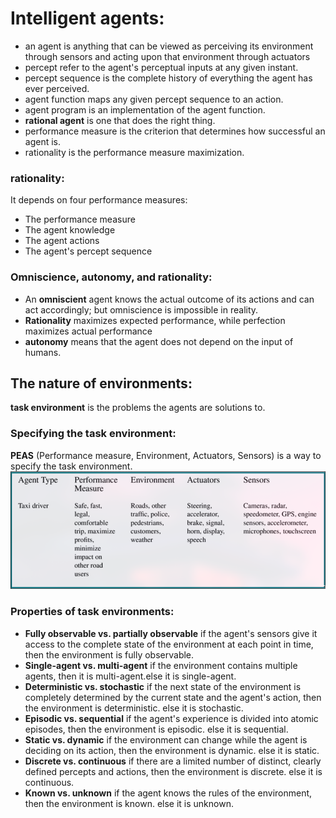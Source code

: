 # Intelligent agents:

- an agent is anything that can be viewed as perceiving its environment through sensors and acting upon that environment through actuators
- percept refer to the agent's perceptual inputs at any given instant.
- percept sequence is the complete history of everything the agent has ever perceived.
- agent function maps any given percept sequence to an action.
- agent program is an implementation of the agent function.
- **rational agent** is one that does the right thing.
- performance measure is the criterion that determines how successful an agent is.
- rationality is the performance measure maximization.

### rationality:

It depends on four performance measures:

- The performance measure
- The agent knowledge
- The agent actions
- The agent's percept sequence

### Omniscience, autonomy, and rationality:

- An **omniscient** agent knows the actual outcome of its actions and can act accordingly; but omniscience is impossible in reality.
- **Rationality** maximizes expected performance, while perfection maximizes actual performance
- **autonomy** means that the agent does not depend on the input of humans.

## The nature of environments:

**task environment** is the problems the agents are solutions to.

### Specifying the task environment:

**PEAS** (Performance measure, Environment, Actuators, Sensors) is a way to specify the task environment.
![PEAS description task](image-1.png)

### Properties of task environments:

- **Fully observable vs. partially observable**
  if the agent's sensors give it access to the complete state of the environment at each point in time, then the environment is fully observable.
- **Single-agent vs. multi-agent**
  if the environment contains multiple agents, then it is multi-agent.else it is single-agent.
- **Deterministic vs. stochastic**
  if the next state of the environment is completely determined by the current state and the agent's action, then the environment is deterministic. else it is stochastic.
- **Episodic vs. sequential**
  if the agent's experience is divided into atomic episodes, then the environment is episodic. else it is sequential.
- **Static vs. dynamic**
  if the environment can change while the agent is deciding on its action, then the environment is dynamic. else it is static.
- **Discrete vs. continuous**
  if there are a limited number of distinct, clearly defined percepts and actions, then the environment is discrete. else it is continuous.
- **Known vs. unknown**
  if the agent knows the rules of the environment, then the environment is known. else it is unknown.
